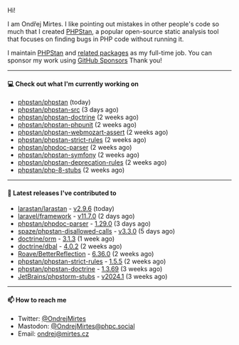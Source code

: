 Hi!

I am Ondřej Mirtes. I like pointing out mistakes in other people's code so much that I created [PHPStan](https://phpstan.org/), a popular open-source static analysis tool that focuses on finding bugs in PHP code without running it.

I maintain [PHPStan](https://github.com/phpstan/phpstan) and [related packages](https://github.com/phpstan/) as my full-time job. You can sponsor my work using [GitHub Sponsors](https://github.com/sponsors/ondrejmirtes) Thank you!

---

#### 💻 Check out what I'm currently working on

- [phpstan/phpstan](https://github.com/phpstan/phpstan) (today)
- [phpstan/phpstan-src](https://github.com/phpstan/phpstan-src) (3 days ago)
- [phpstan/phpstan-doctrine](https://github.com/phpstan/phpstan-doctrine) (2 weeks ago)
- [phpstan/phpstan-phpunit](https://github.com/phpstan/phpstan-phpunit) (2 weeks ago)
- [phpstan/phpstan-webmozart-assert](https://github.com/phpstan/phpstan-webmozart-assert) (2 weeks ago)
- [phpstan/phpstan-strict-rules](https://github.com/phpstan/phpstan-strict-rules) (2 weeks ago)
- [phpstan/phpdoc-parser](https://github.com/phpstan/phpdoc-parser) (2 weeks ago)
- [phpstan/phpstan-symfony](https://github.com/phpstan/phpstan-symfony) (2 weeks ago)
- [phpstan/phpstan-deprecation-rules](https://github.com/phpstan/phpstan-deprecation-rules) (2 weeks ago)
- [phpstan/php-8-stubs](https://github.com/phpstan/php-8-stubs) (2 weeks ago)

---

#### 🔭 Latest releases I've contributed to

- [larastan/larastan](https://github.com/larastan/larastan) - [v2.9.6](https://github.com/larastan/larastan/releases/tag/v2.9.6) (today)
- [laravel/framework](https://github.com/laravel/framework) - [v11.7.0](https://github.com/laravel/framework/releases/tag/v11.7.0) (2 days ago)
- [phpstan/phpdoc-parser](https://github.com/phpstan/phpdoc-parser) - [1.29.0](https://github.com/phpstan/phpdoc-parser/releases/tag/1.29.0) (3 days ago)
- [spaze/phpstan-disallowed-calls](https://github.com/spaze/phpstan-disallowed-calls) - [v3.3.0](https://github.com/spaze/phpstan-disallowed-calls/releases/tag/v3.3.0) (5 days ago)
- [doctrine/orm](https://github.com/doctrine/orm) - [3.1.3](https://github.com/doctrine/orm/releases/tag/3.1.3) (1 week ago)
- [doctrine/dbal](https://github.com/doctrine/dbal) - [4.0.2](https://github.com/doctrine/dbal/releases/tag/4.0.2) (2 weeks ago)
- [Roave/BetterReflection](https://github.com/Roave/BetterReflection) - [6.36.0](https://github.com/Roave/BetterReflection/releases/tag/6.36.0) (2 weeks ago)
- [phpstan/phpstan-strict-rules](https://github.com/phpstan/phpstan-strict-rules) - [1.5.5](https://github.com/phpstan/phpstan-strict-rules/releases/tag/1.5.5) (2 weeks ago)
- [phpstan/phpstan-doctrine](https://github.com/phpstan/phpstan-doctrine) - [1.3.69](https://github.com/phpstan/phpstan-doctrine/releases/tag/1.3.69) (3 weeks ago)
- [JetBrains/phpstorm-stubs](https://github.com/JetBrains/phpstorm-stubs) - [v2024.1](https://github.com/JetBrains/phpstorm-stubs/releases/tag/v2024.1) (3 weeks ago)

---

#### 📫 How to reach me

- Twitter: [@OndrejMirtes](https://twitter.com/ondrejmirtes)
- Mastodon: [@OndrejMirtes@phpc.social](https://phpc.social/@OndrejMirtes)
- Email: [ondrej@mirtes.cz](mailto:ondrej@mirtes.cz)
